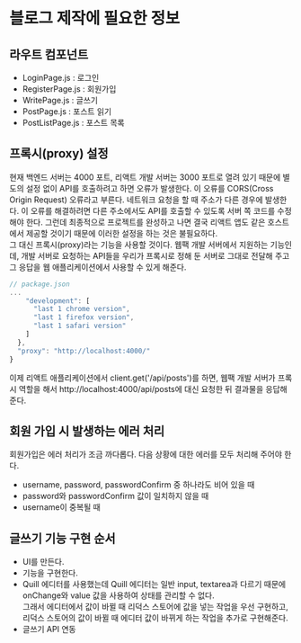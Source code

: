 # 블로그 제작에 필요한 정보

## 라우트 컴포넌트

- LoginPage.js : 로그인
- RegisterPage.js : 회원가입
- WritePage.js : 글쓰기
- PostPage.js : 포스트 읽기
- PostListPage.js : 포스트 목록

## 프록시(proxy) 설정

현재 백엔드 서버는 4000 포트, 리액트 개발 서버는 3000 포트로 열려 있기 때문에 별도의 설정 없이 API를 호출하려고 하면 오류가 발생한다. 이 오류를 CORS(Cross Origin Request) 오류라고 부른다. 네트워크 요청을 할 때 주소가 다른 경우에 발생한다. 이 오류를 해결하려면 다른 주소에서도 API를 호출할 수 있도록 서버 쪽 코드를 수정해야 한다. 그런데 최종적으로 프로젝트를 완성하고 나면 결국 리액트 앱도 같은 호스트에서 제공할 것이기 때문에 이러한 설정을 하는 것은 불필요하다.  
그 대신 프록시(proxy)라는 기능을 사용할 것이다. 웹팩 개발 서버에서 지원하는 기능인데, 개발 서버로 요청하는 API들을 우리가 프록시로 정해 둔 서버로 그대로 전달해 주고 그 응답을 웹 애플리케이션에서 사용할 수 있게 해준다.

```js
// package.json
...
    "development": [
      "last 1 chrome version",
      "last 1 firefox version",
      "last 1 safari version"
    ]
  },
  "proxy": "http://localhost:4000/"
}
```

이제 리액트 애플리케이션에서 client.get('/api/posts')를 하면, 웹팩 개발 서버가 프록시 역할을 해서 http://localhost:4000/api/posts에 대신 요청한 뒤 결과물을 응답해 준다.

## 회원 가입 시 발생하는 에러 처리

회원가입은 에러 처리가 조금 까다롭다. 다음 상황에 대한 에러를 모두 처리해 주어야 한다.

- username, password, passwordConfirm 중 하나라도 비어 있을 때
- password와 passwordConfirm 값이 일치하지 않을 때
- username이 중복될 때

## 글쓰기 기능 구현 순서

- UI를 만든다.
- 기능을 구현한다.
- Quill 에디터를 사용했는데 Quill 에디터는 일반 input, textarea과 다르기 때문에 onChange와 value 값을 사용하여 상태를 관리할 수 없다.  
  그래서 에디터에서 값이 바뀔 때 리덕스 스토어에 값을 넣는 작업을 우선 구현하고, 리덕스 스토어의 값이 바뀔 때 에디터 값이 바뀌게 하는 작업을 추가로 구현해준다.
- 글쓰기 API 연동
